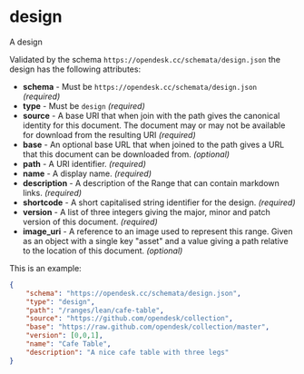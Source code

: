 # design

A design

Validated by the schema ```https://opendesk.cc/schemata/design.json``` the design has the following attributes:

+ **schema** - Must be ```https://opendesk.cc/schemata/design.json``` *(required)*
+ **type** - Must be ```design``` *(required)*
+ **source** - A base URI that when join with the path gives the canonical identity for this document. The document may or may not be available for download from the resulting URI  *(required)*
+ **base** - An optional base URL that when joined to the path gives a URL that this document can be downloaded from. *(optional)*
+ **path** - A URI identifier. *(required)*
+ **name** - A display name. *(required)*
+ **description** - A description of the Range that can contain markdown links. *(required)*
+ **shortcode** - A short capitalised string identifier for the design. *(required)*
+ **version** - A list of three integers giving the major, minor and patch version of this document. *(required)*
+ **image_uri** - A reference to an image used to represent this range. Given as an object with a single key "asset" and a value giving a path relative to the location of this document. *(optional)*

This is an example:

```json
{
    "schema": "https://opendesk.cc/schemata/design.json",
    "type": "design",
    "path": "/ranges/lean/cafe-table",
    "source": "https://github.com/opendesk/collection",
    "base": "https://raw.github.com/opendesk/collection/master",
    "version": [0,0,1],
    "name": "Cafe Table",
    "description": "A nice cafe table with three legs"
}
```




